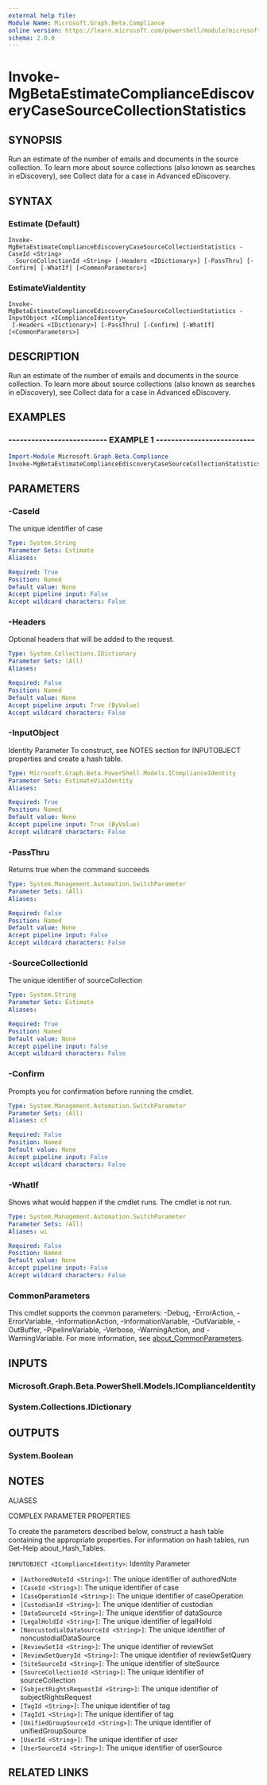 ```yaml
---
external help file:
Module Name: Microsoft.Graph.Beta.Compliance
online version: https://learn.microsoft.com/powershell/module/microsoft.graph.beta.compliance/invoke-mgbetaestimatecomplianceediscoverycasesourcecollectionstatistics
schema: 2.0.0
---
```


# Invoke-MgBetaEstimateComplianceEdiscoveryCaseSourceCollectionStatistics

## SYNOPSIS
Run an estimate of the number of emails and documents in the source collection.
To learn more about source collections (also known as searches in eDiscovery), see Collect data for a case in Advanced eDiscovery.

## SYNTAX

### Estimate (Default)
```
Invoke-MgBetaEstimateComplianceEdiscoveryCaseSourceCollectionStatistics -CaseId <String>
 -SourceCollectionId <String> [-Headers <IDictionary>] [-PassThru] [-Confirm] [-WhatIf] [<CommonParameters>]
```

### EstimateViaIdentity
```
Invoke-MgBetaEstimateComplianceEdiscoveryCaseSourceCollectionStatistics -InputObject <IComplianceIdentity>
 [-Headers <IDictionary>] [-PassThru] [-Confirm] [-WhatIf] [<CommonParameters>]
```

## DESCRIPTION
Run an estimate of the number of emails and documents in the source collection.
To learn more about source collections (also known as searches in eDiscovery), see Collect data for a case in Advanced eDiscovery.

## EXAMPLES

### -------------------------- EXAMPLE 1 --------------------------
```powershell
Import-Module Microsoft.Graph.Beta.Compliance
Invoke-MgBetaEstimateComplianceEdiscoveryCaseSourceCollectionStatistics -CaseId $caseId -SourceCollectionId $sourceCollectionId
```



## PARAMETERS

### -CaseId
The unique identifier of case

```yaml
Type: System.String
Parameter Sets: Estimate
Aliases:

Required: True
Position: Named
Default value: None
Accept pipeline input: False
Accept wildcard characters: False
```

### -Headers
Optional headers that will be added to the request.

```yaml
Type: System.Collections.IDictionary
Parameter Sets: (All)
Aliases:

Required: False
Position: Named
Default value: None
Accept pipeline input: True (ByValue)
Accept wildcard characters: False
```

### -InputObject
Identity Parameter
To construct, see NOTES section for INPUTOBJECT properties and create a hash table.

```yaml
Type: Microsoft.Graph.Beta.PowerShell.Models.IComplianceIdentity
Parameter Sets: EstimateViaIdentity
Aliases:

Required: True
Position: Named
Default value: None
Accept pipeline input: True (ByValue)
Accept wildcard characters: False
```

### -PassThru
Returns true when the command succeeds

```yaml
Type: System.Management.Automation.SwitchParameter
Parameter Sets: (All)
Aliases:

Required: False
Position: Named
Default value: None
Accept pipeline input: False
Accept wildcard characters: False
```

### -SourceCollectionId
The unique identifier of sourceCollection

```yaml
Type: System.String
Parameter Sets: Estimate
Aliases:

Required: True
Position: Named
Default value: None
Accept pipeline input: False
Accept wildcard characters: False
```

### -Confirm
Prompts you for confirmation before running the cmdlet.

```yaml
Type: System.Management.Automation.SwitchParameter
Parameter Sets: (All)
Aliases: cf

Required: False
Position: Named
Default value: None
Accept pipeline input: False
Accept wildcard characters: False
```

### -WhatIf
Shows what would happen if the cmdlet runs.
The cmdlet is not run.

```yaml
Type: System.Management.Automation.SwitchParameter
Parameter Sets: (All)
Aliases: wi

Required: False
Position: Named
Default value: None
Accept pipeline input: False
Accept wildcard characters: False
```

### CommonParameters
This cmdlet supports the common parameters: -Debug, -ErrorAction, -ErrorVariable, -InformationAction, -InformationVariable, -OutVariable, -OutBuffer, -PipelineVariable, -Verbose, -WarningAction, and -WarningVariable. For more information, see [about_CommonParameters](http://go.microsoft.com/fwlink/?LinkID=113216).

## INPUTS

### Microsoft.Graph.Beta.PowerShell.Models.IComplianceIdentity

### System.Collections.IDictionary

## OUTPUTS

### System.Boolean

## NOTES

ALIASES

COMPLEX PARAMETER PROPERTIES

To create the parameters described below, construct a hash table containing the appropriate properties. For information on hash tables, run Get-Help about_Hash_Tables.


`INPUTOBJECT <IComplianceIdentity>`: Identity Parameter
  - `[AuthoredNoteId <String>]`: The unique identifier of authoredNote
  - `[CaseId <String>]`: The unique identifier of case
  - `[CaseOperationId <String>]`: The unique identifier of caseOperation
  - `[CustodianId <String>]`: The unique identifier of custodian
  - `[DataSourceId <String>]`: The unique identifier of dataSource
  - `[LegalHoldId <String>]`: The unique identifier of legalHold
  - `[NoncustodialDataSourceId <String>]`: The unique identifier of noncustodialDataSource
  - `[ReviewSetId <String>]`: The unique identifier of reviewSet
  - `[ReviewSetQueryId <String>]`: The unique identifier of reviewSetQuery
  - `[SiteSourceId <String>]`: The unique identifier of siteSource
  - `[SourceCollectionId <String>]`: The unique identifier of sourceCollection
  - `[SubjectRightsRequestId <String>]`: The unique identifier of subjectRightsRequest
  - `[TagId <String>]`: The unique identifier of tag
  - `[TagId1 <String>]`: The unique identifier of tag
  - `[UnifiedGroupSourceId <String>]`: The unique identifier of unifiedGroupSource
  - `[UserId <String>]`: The unique identifier of user
  - `[UserSourceId <String>]`: The unique identifier of userSource

## RELATED LINKS

